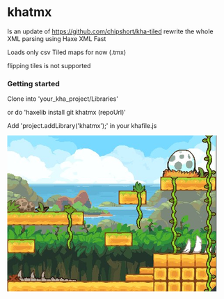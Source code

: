 # khatmx

Is an update of https://github.com/chipshort/kha-tiled
rewrite the whole XML parsing using Haxe XML Fast

Loads only csv Tiled maps for now (.tmx)

flipping tiles is not supported

### Getting started

Clone into 'your_kha_project/Libraries'

or do 'haxelib install git khatmx (repoUrl)'

Add 'project.addLibrary('khatmx');' in your khafile.js

![](Example_tmx/Assets/sample.jpg)
